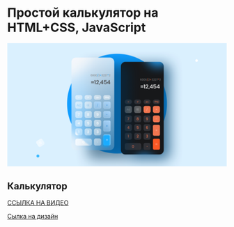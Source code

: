 # Простой калькулятор на HTML+CSS, JavaScript 

[![Header](https://github.com/TRETYAKweb/Calculator/blob/main/images/readme-images/intro.jpg)](https://www.youtube.com/watch?v=Vs6jlLP_mRw)

## Калькулятор

[ССЫЛКА НА ВИДЕО](https://www.youtube.com/watch?v=Vs6jlLP_mRw&t=16s)

[Cылка на дизайн](https://www.figma.com/file/VuTYkEf2rMRN1pHRxN3OKd/Calculator-App-Ui-Design-Download-Free-(Community)?node-id=65%3A0)


